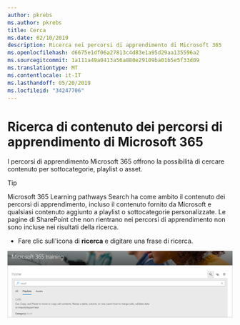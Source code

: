 ```yaml
---
author: pkrebs
ms.author: pkrebs
title: Cerca
ms.date: 02/10/2019
description: Ricerca nei percorsi di apprendimento di Microsoft 365
ms.openlocfilehash: d6675e1df06a27813c4d83e1a95d29aa135596a2
ms.sourcegitcommit: 1a111a49a0413a56a880e29109ba01b5e5f33d09
ms.translationtype: MT
ms.contentlocale: it-IT
ms.lasthandoff: 05/20/2019
ms.locfileid: "34247706"
---
```

# <a name="search-for-microsoft-365-learning-pathways-content"></a>Ricerca di contenuto dei percorsi di apprendimento di Microsoft 365

I percorsi di apprendimento Microsoft 365 offrono la possibilità di cercare contenuto per sottocategorie, playlist o asset. 

> [!TIP]
> Microsoft 365 Learning pathways Search ha come ambito il contenuto dei percorsi di apprendimento, incluso il contenuto fornito da Microsoft e qualsiasi contenuto aggiunto a playlist o sottocategorie personalizzate. Le pagine di SharePoint che non rientrano nei percorsi di apprendimento non sono incluse nei risultati della ricerca.     

- Fare clic sull'icona di **ricerca** e digitare una frase di ricerca. 

![CG-search. png](media/cg-search.png)

